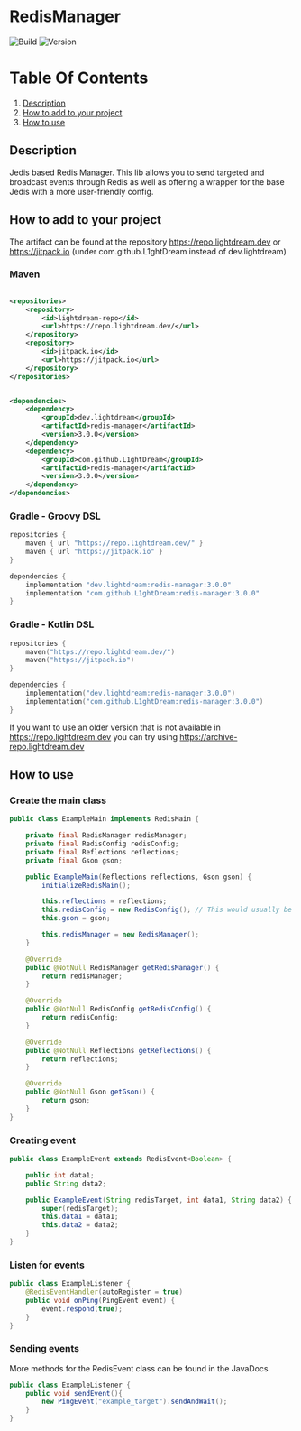 # RedisManager

![Build](../../actions/workflows/build.yml/badge.svg)
![Version](https://img.shields.io/badge/Version-3.0.0-red.svg)

# Table Of Contents

1. [Description](#description)
2. [How to add to your project](#how-to-add-to-your-project)
3. [How to use](#how-to-use)

## Description

Jedis based Redis Manager. This lib allows you to send targeted and broadcast events through Redis as well as offering a wrapper for the base Jedis with a more user-friendly config.

## How to add to your project

The artifact can be found at the repository https://repo.lightdream.dev or https://jitpack.io (under
com.github.L1ghtDream instead of dev.lightdream)

### Maven

```xml

<repositories>
    <repository>
        <id>lightdream-repo</id>
        <url>https://repo.lightdream.dev/</url>
    </repository>
    <repository>
        <id>jitpack.io</id>
        <url>https://jitpack.io</url>
    </repository>
</repositories>
```

```xml

<dependencies>
    <dependency>
        <groupId>dev.lightdream</groupId>
        <artifactId>redis-manager</artifactId>
        <version>3.0.0</version>
    </dependency>
    <dependency>
        <groupId>com.github.L1ghtDream</groupId>
        <artifactId>redis-manager</artifactId>
        <version>3.0.0</version>
    </dependency>
</dependencies>
```

### Gradle - Groovy DSL

```groovy
repositories {
    maven { url "https://repo.lightdream.dev/" }
    maven { url "https://jitpack.io" }
}

dependencies {
    implementation "dev.lightdream:redis-manager:3.0.0"
    implementation "com.github.L1ghtDream:redis-manager:3.0.0"
}
```

### Gradle - Kotlin DSL

```kotlin
repositories {
    maven("https://repo.lightdream.dev/")
    maven("https://jitpack.io")
}

dependencies {
    implementation("dev.lightdream:redis-manager:3.0.0")
    implementation("com.github.L1ghtDream:redis-manager:3.0.0")
}
```

If you want to use an older version that is not available in https://repo.lightdream.dev you can try
using https://archive-repo.lightdream.dev

## How to use

### Create the main class

```java
public class ExampleMain implements RedisMain {

    private final RedisManager redisManager;
    private final RedisConfig redisConfig;
    private final Reflections reflections;
    private final Gson gson;

    public ExampleMain(Reflections reflections, Gson gson) {
        initializeRedisMain();

        this.reflections = reflections;
        this.redisConfig = new RedisConfig(); // This would usually be loaded from disk using a library like FileManager
        this.gson = gson;

        this.redisManager = new RedisManager();
    }

    @Override
    public @NotNull RedisManager getRedisManager() {
        return redisManager;
    }

    @Override
    public @NotNull RedisConfig getRedisConfig() {
        return redisConfig;
    }

    @Override
    public @NotNull Reflections getReflections() {
        return reflections;
    }

    @Override
    public @NotNull Gson getGson() {
        return gson;
    }
}
```

### Creating event

```java
public class ExampleEvent extends RedisEvent<Boolean> {

    public int data1;
    public String data2;

    public ExampleEvent(String redisTarget, int data1, String data2) {
        super(redisTarget);
        this.data1 = data1;
        this.data2 = data2;
    }
}
```

### Listen for events
```java
public class ExampleListener {
    @RedisEventHandler(autoRegister = true)
    public void onPing(PingEvent event) {
        event.respond(true);
    }
}
```

### Sending events
More methods for the RedisEvent class can be found in the JavaDocs

```java
public class ExampleListener {
    public void sendEvent(){
        new PingEvent("example_target").sendAndWait();
    }
}
```
